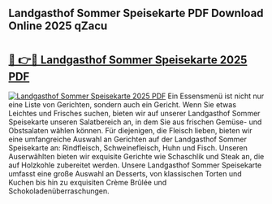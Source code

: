 ## Landgasthof Sommer Speisekarte PDF Download Online 2025 qZacu

# <h2><a href="http://gcan28o.nevu.top/?p=Landgasthof+Sommer+Speisekarte">🔗 👉🔴 Landgasthof Sommer Speisekarte 2025 PDF</a></h2>

[![Landgasthof Sommer Speisekarte 2025 PDF](https://i.imgur.com/dBaPXMq.png)](http://gcan28o.nevu.top/?p=Landgasthof+Sommer+Speisekarte)
Ein Essensmenü ist nicht nur eine Liste von Gerichten, sondern auch ein Gericht. Wenn Sie etwas Leichtes und Frisches suchen, bieten wir auf unserer Landgasthof Sommer Speisekarte unseren Salatbereich an, in dem Sie aus frischen Gemüse- und Obstsalaten wählen können. Für diejenigen, die Fleisch lieben, bieten wir eine umfangreiche Auswahl an Gerichten auf der Landgasthof Sommer Speisekarte an: Rindfleisch, Schweinefleisch, Huhn und Fisch. Unseren Auserwählten bieten wir exquisite Gerichte wie Schaschlik und Steak an, die auf Holzkohle zubereitet werden. Unsere Landgasthof Sommer Speisekarte umfasst eine große Auswahl an Desserts, von klassischen Torten und Kuchen bis hin zu exquisiten Crème Brûlée und Schokoladenüberraschungen.
